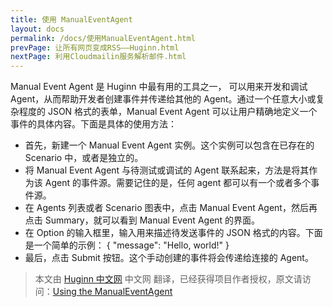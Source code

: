 ```yaml
---
title: 使用 ManualEventAgent
layout: docs
permalink: /docs/使用ManualEventAgent.html
prevPage: 让所有网页变成RSS——Huginn.html
nextPage: 利用Cloudmailin服务解析邮件.html
---
```


Manual Event Agent 是 Huginn 中最有用的工具之一， 可以用来开发和调试 Agent，从而帮助开发者创建事件并传递给其他的 Agent。通过一个任意大小或复杂程度的 JSON 格式的表单，Manual Event Agent 可以让用户精确地定义一个事件的具体内容。下面是具体的使用方法：

* 首先，新建一个 Manual Event Agent 实例。这个实例可以包含在已存在的 Scenario 中，或者是独立的。
* 将 Manual Event Agent 与待测试或调试的 Agent 联系起来，方法是将其作为该 Agent 的事件源。需要记住的是，任何 agent 都可以有一个或者多个事件源。
* 在 Agents 列表或者 Scenario 图表中，点击 Manual Event Agent，然后再点击 Summary，就可以看到 Manual Event Agent 的界面。
* 在 Option 的输入框里，输入用来描述待发送事件的 JSON 格式的内容。下面是一个简单的示例：
  	{ "message": "Hello, world!" }
* 最后，点击 Submit 按钮。这个手动创建的事件将会传递给连接的 Agent。

> 本文由 [Huginn 中文网](http://huginn.cn) 中文网 翻译，已经获得项目作者授权，原文请访问：[Using the ManualEventAgent](https://github.com/cantino/huginn/wiki/Using-the-ManualEventAgent)

